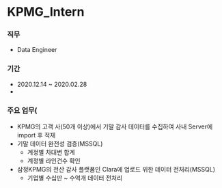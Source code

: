 # KPMG_Intern


### 직무
  - Data Engineer

### 기간
  - 2020.12.14 ~ 2020.02.28
  - 
### 주요 업무(
  - KPMG의 고객 사(50개 이상)에서 기말 감사 데이터를 수집하여 사내 Server에 import 후 적재 
  - 기말 데이터 완전성 검증(MSSQL)
    - 계정별 차대변 합계
    - 계정별 라인건수 확인
  - 삼정KPMG의 전산 감사 플랫폼인 Clara에 업로드 위한 데이터 전처리(MSSQL)
    - 기업별 수십만 ~ 수억개 데이터 전처리
